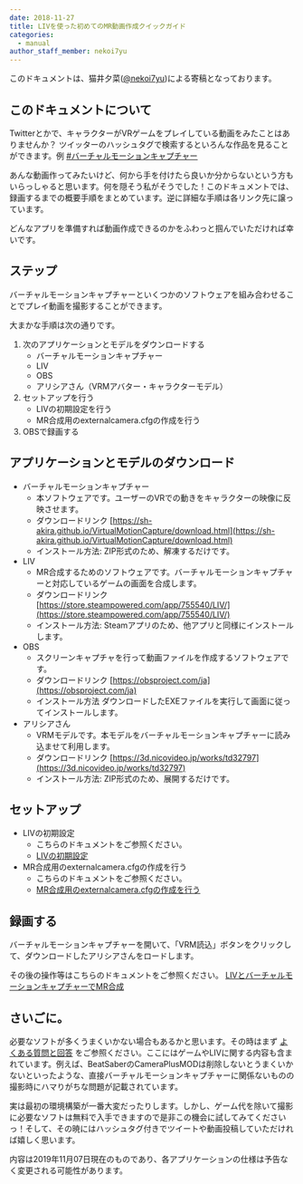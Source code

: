 ```yaml
---
date: 2018-11-27
title: LIVを使った初めてのMR動画作成クイックガイド
categories:
  - manual
author_staff_member: nekoi7yu
---
```


このドキュメントは、猫井夕菜([@nekoi7yu](https://twitter.com/nekoi7yu))による寄稿となっております。

## このドキュメントについて

Twitterとかで、キャラクターがVRゲームをプレイしている動画をみたことはありませんか？
ツイッターのハッシュタグで検索するといろんな作品を見ることができます。例 [#バーチャルモーションキャプチャー](https://twitter.com/search?q=%23%E3%83%90%E3%83%BC%E3%83%81%E3%83%A3%E3%83%AB%E3%83%A2%E3%83%BC%E3%82%B7%E3%83%A7%E3%83%B3%E3%82%AD%E3%83%A3%E3%83%97%E3%83%81%E3%83%A3%E3%83%BC)

あんな動画作ってみたいけど、何から手を付けたら良いか分からないという方もいらっしゃると思います。何を隠そう私がそうでした！このドキュメントでは、録画するまでの概要手順をまとめています。逆に詳細な手順は各リンク先に譲っています。

どんなアプリを準備すれば動画作成できるのかをふわっと掴んでいただければ幸いです。


## ステップ

バーチャルモーションキャプチャーといくつかのソフトウェアを組み合わせることでプレイ動画を撮影することができます。

大まかな手順は次の通りです。

1. 次のアプリケーションとモデルをダウンロードする
   * バーチャルモーションキャプチャー
   * LIV
   * OBS
   * アリシアさん（VRMアバター・キャラクターモデル）
1. セットアップを行う
   * LIVの初期設定を行う
   * MR合成用のexternalcamera.cfgの作成を行う
1. OBSで録画する

## アプリケーションとモデルのダウンロード

* バーチャルモーションキャプチャー
  * 本ソフトウェアです。ユーザーのVRでの動きをキャラクターの映像に反映させます。
  * ダウンロードリンク
[https://sh-akira.github.io/VirtualMotionCapture/download.html](https://sh-akira.github.io/VirtualMotionCapture/download.html)
  * インストール方法:
ZIP形式のため、解凍するだけです。
* LIV
  * MR合成するためのソフトウェアです。バーチャルモーションキャプチャーと対応しているゲームの画面を合成します。
  * ダウンロードリンク
[https://store.steampowered.com/app/755540/LIV/](https://store.steampowered.com/app/755540/LIV/)
  * インストール方法:
Steamアプリのため、他アプリと同様にインストールします。
* OBS
  * スクリーンキャプチャを行って動画ファイルを作成するソフトウェアです。
  * ダウンロードリンク
[https://obsproject.com/ja](https://obsproject.com/ja)
  * インストール方法
ダウンロードしたEXEファイルを実行して画面に従ってインストールします。
* アリシアさん
  * VRMモデルです。本モデルをバーチャルモーションキャプチャーに読み込ませて利用します。
  * ダウンロードリンク
[https://3d.nicovideo.jp/works/td32797](https://3d.nicovideo.jp/works/td32797)
  * インストール方法:
ZIP形式のため、展開するだけです。

## セットアップ

* LIVの初期設定
  * こちらのドキュメントをご参照ください。
  *  [LIVの初期設定](https://sh-akira.github.io/VirtualMotionCapture/manual/LIV%E3%81%AE%E5%88%9D%E6%9C%9F%E8%A8%AD%E5%AE%9A.html)
* MR合成用のexternalcamera.cfgの作成を行う
  * こちらのドキュメントをご参照ください。
  * [MR合成用のexternalcamera.cfgの作成を行う](https://sh-akira.github.io/VirtualMotionCapture/manual/MR%E5%90%88%E6%88%90%E7%94%A8%E3%81%AEexternalcamera.cfg%E3%81%AE%E4%BD%9C%E6%88%90.html)

## 録画する
バーチャルモーションキャプチャーを開いて、「VRM読込」ボタンをクリックして、ダウンロードしたアリシアさんをロードします。

その後の操作等はこちらのドキュメントをご参照ください。
[LIVとバーチャルモーションキャプチャーでMR合成](https://sh-akira.github.io/VirtualMotionCapture/manual/LIV%E3%81%A8%E3%83%90%E3%83%BC%E3%83%81%E3%83%A3%E3%83%AB%E3%83%A2%E3%83%BC%E3%82%B7%E3%83%A7%E3%83%B3%E3%82%AD%E3%83%A3%E3%83%97%E3%83%81%E3%83%A3%E3%83%BC%E3%81%A7MR%E5%90%88%E6%88%90.html)


## さいごに。
必要なソフトが多くうまくいかない場合もあるかと思います。その時はまず [よくある質問と回答](https://github.com/sh-akira/VirtualMotionCapture/wiki/%E3%82%88%E3%81%8F%E3%81%82%E3%82%8B%E8%B3%AA%E5%95%8F%E3%81%A8%E5%9B%9E%E7%AD%94) をご参照ください。ここにはゲームやLIVに関する内容も含まれています。例えば、BeatSaberのCameraPlusMODは削除しないとうまくいかないといったような、直接バーチャルモーションキャプチャーに関係ないものの撮影時にハマりがちな問題が記載されています。

実は最初の環境構築が一番大変だったりします。しかし、ゲーム代を除いて撮影に必要なソフトは無料で入手できますので是非この機会に試してみてくださいっ！そして、その暁にはハッシュタグ付きでツイートや動画投稿していただければ嬉しく思います。

内容は2019年11月07日現在のものであり、各アプリケーションの仕様は予告なく変更される可能性があります。

